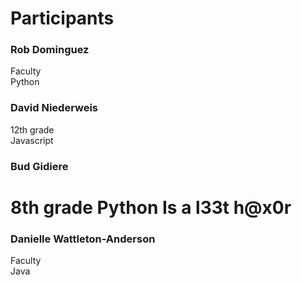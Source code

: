 # Participants
<!-- While all together in the CS room, enter your name at the bottom of this list -->
<!--
First and Last Name, with an h3 tag
Grade, with two spaces
Favorite language
-->
### Rob Dominguez
Faculty  
Python

### David Niederweis
12th grade  
Javascript  

### Bud Gidiere
8th grade
Python
Is a l33t h@x0r
=======
### Danielle Wattleton-Anderson
Faculty  
Java
